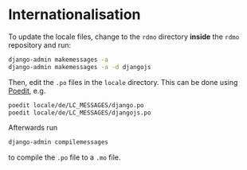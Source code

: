 Internationalisation
====================

To update the locale files, change to the `rdmo` directory **inside** the `rdmo` repository and run:

```bash
django-admin makemessages -a
django-admin makemessages -a -d djangojs
```

Then, edit the `.po` files in the `locale` directory. This can be done using [Poedit](https://poedit.net), e.g.

```bash
poedit locale/de/LC_MESSAGES/django.po
poedit locale/de/LC_MESSAGES/djangojs.po
```

Afterwards run

```bash
django-admin compilemessages
```

to compile the `.po` file to a `.mo` file.
